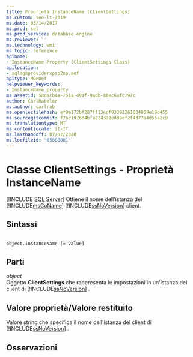 ```yaml
---
title: Proprietà InstanceName (ClientSettings)
ms.custom: seo-lt-2019
ms.date: 03/14/2017
ms.prod: sql
ms.prod_service: database-engine
ms.reviewer: ''
ms.technology: wmi
ms.topic: reference
apiname:
- InstanceName Property (ClientSettings Class)
apilocation:
- sqlmgmproviderxpsp2up.mof
apitype: MOFDef
helpviewer_keywords:
- InstanceName property
ms.assetid: 58dacb4a-751a-491f-9adb-88ec6afc797c
author: CarlRabeler
ms.author: carlrab
ms.openlocfilehash: ef8e172bf287ff13edf93392261034869e19d455
ms.sourcegitcommit: f7ac1976d4bfa224332edd9ef2f4377a4d55a2c9
ms.translationtype: MT
ms.contentlocale: it-IT
ms.lasthandoff: 07/02/2020
ms.locfileid: "85888881"
---
```

# <a name="clientsettings-class---instancename-property"></a>Classe ClientSettings - Proprietà InstanceName
[!INCLUDE [SQL Server](../../includes/applies-to-version/sqlserver.md)]
  Ottiene il nome dell'istanza del [!INCLUDE[msCoName](../../includes/msconame-md.md)] [!INCLUDE[ssNoVersion](../../includes/ssnoversion-md.md)] client.  
  
## <a name="syntax"></a>Sintassi  
  
```  
  
object.InstanceName [= value]  
```  
  
## <a name="parts"></a>Parti  
 *object*  
 Oggetto **ClientSettings** che rappresenta le impostazioni in un'istanza del client di [!INCLUDE[ssNoVersion](../../includes/ssnoversion-md.md)] .  
  
## <a name="property-valuereturn-value"></a>Valore proprietà/Valore restituito  
 Valore string che specifica il nome dell'istanza del client di [!INCLUDE[ssNoVersion](../../includes/ssnoversion-md.md)] .  
  
## <a name="remarks"></a>Osservazioni  
  
